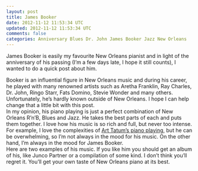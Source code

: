 ```yaml
---           
layout: post
title: James Booker
date: 2012-11-12 11:53:34 UTC
updated: 2012-11-12 11:53:34 UTC
comments: false
categories: Anniversary Blues Dr. John James Booker Jazz New Orleans
---
```

James Booker is easily my favourite New Orleans pianist and in light of the
anniversary of his passing (I’m a few days late, I hope it still counts), I
wanted to do a quick post about him.  
  
Booker is an influential figure in New Orleans music and during his career, he
played with many renowned artists such as Aretha Franklin, Ray Charles, Dr.
John, Ringo Starr, Fats Domino, Stevie Wonder and many others. Unfortunately,
he’s hardly known outside of New Orleans. I hope I can help change that a
little bit with this post.  
In my opinion, his piano playing is just a perfect combination of New Orleans
R’n’B, Blues and Jazz. He takes the best parts of each and puts them together.
I love how his music is so rich and full, but never too intense. For example,
I love the complexities of [Art Tatum’s piano
playing](http://www.youtube.com/watch?v=tmpyZN44BlY), but he can be
overwhelming, so I’m not always in the mood for his music. On the other hand,
I’m always in the mood for James Booker.  
Here are two examples of his music. If you like him you should get an album of
his, like Junco Partner or a compilation of some kind. I don’t think you’ll
regret it. You’ll get your own taste of New Orleans piano at its best.  
  

